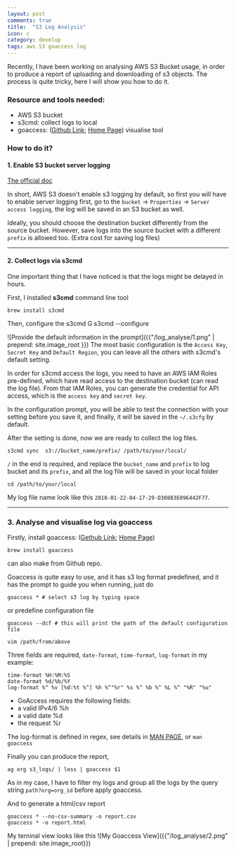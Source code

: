 ```yaml
---
layout: post
comments: true
title:  "S3 Log Analysis"
icon: c
category: develop
tags: aws S3 goaccess log
---
```


Recently, I have been working on analysing AWS S3 Bucket usage, in order to produce a report of uploading and downloading of s3 objects. The process is quite tricky, here I will show you how to do it.

### Resource and tools needed:

- AWS S3 bucket
- s3cmd: collect logs to local
- goaccess: ([Github Link][goaccess-github]; [Home Page][goaccess-home]) visualise tool


### How to do it?
#### 1. Enable S3 bucket server logging

[The official doc][enable-s3-doc]

In short, AWS S3 doesn't enable s3 logging by default, so first you will have to enable server logging first, go to the `bucket` -> `Properties` -> `Server access logging`, the log will be saved in an S3 bucket as well.

Ideally, you should choose the destination bucket differently from the source bucket. However, save logs into the source bucket with a different `prefix` is allowed too. (Extra cost for saving log files)

---
#### 2. Collect logs via s3cmd

One important thing that I have noticed is that the logs might be delayed in hours.

First, I installed **s3cmd** command line tool

    brew install s3cmd

Then, configure the s3cmd
G
    s3cmd --configure

![Provide the default information in the prompt]({{"/log_analyse/1.png" | prepend: site.image_root }})
The most basic configuration is the `Access Key`, `Secret Key` and `Default Region`, you can leave all the others with s3cmd's default setting.

In order for s3cmd access the logs, you need to have an AWS IAM Roles pre-defined, which have read access to the destination bucket (can read the log file). From that IAM Roles, you can generate the credential for API access, which is the `access key` and `secret key`.

In the configuration prompt, you will be able to test the connection with your setting before you save it, and finally, it will be saved in the `~/.s3cfg` by default.

After the setting is done, now we are ready to collect the log files.

    s3cmd sync  s3://bucket_name/prefix/ /path/to/your/local/

`/` in the end is required, and replace the `bucket_name` and `prefix` to log bucket and its `prefix`, and all the log file will be saved in your local folder

    cd /path/to/your/local

My log file name look like this `2018-01-22-04-17-29-D30883E096442F77`.

---
### 3. Analyse and visualise log via goaccess
Firstly, install goaccess: ([Gethub Link][goaccess-github]; [Home Page][goaccess-home])

    brew install goaccess

can also make from Github repo.

Goaccess is quite easy to use, and it has s3 log format predefined, and it has the prompt to guide you when running, just do

    goaccess * # select s3 log by typing space

or predefine configuration file

    goaccess --dcf # this will print the path of the default configuration file

    vim /path/from/above

Three fields are required, `date-format`, `time-format`, `log-format`
in my example:

    time-format %H:%M:%S
    date-format %d/%b/%Y
    log-format %^ %v [%d:%t %^] %h %^"%r" %s %^ %b %^ %L %^ "%R" "%u"

- GoAccess requires the following fields:
- a valid IPv4/6 %h
- a valid date %d
- the request %r

The log-format is defined in regex, see details in [MAN PAGE][goaccess-manpage], or `man goaccess`

Finally you can produce the report,

    ag org s3_logs/ | less | goaccess $1

As in my case, I have to filter my logs and group all the logs by the query string `path?org=org_id` before apply goaccess.

And to generate a html/csv report

    goaccess * --no-csv-summary -o report.csv
    goaccess * -o report.html

My terninal view looks like this
![My Goaccess View]({{"/log_analyse/2.png" | prepend: site.image_root}})

[goaccess-github]: https://github.com/allinurl/goaccess
[goaccess-home]: https://goaccess.io
[enable-s3-doc]: https://docs.aws.amazon.com/AmazonS3/latest/user-guide/server-access-logging.html
[goaccess-manpage]: https://goaccess.io/man#custom-log
